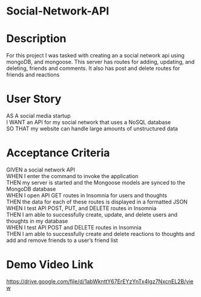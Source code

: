 # Social-Network-API

# Description

For this project I was tasked with creating an a social network api using mongoDB, and mongoose. This server has routes for adding, updating, and deleting, friends and comments. It also has post and delete routes for friends and reactions

# User Story

AS A social media startup  
I WANT an API for my social network that uses a NoSQL database  
SO THAT my website can handle large amounts of unstructured data

# Acceptance Criteria

GIVEN a social network API  
WHEN I enter the command to invoke the application  
THEN my server is started and the Mongoose models are synced to the MongoDB database  
WHEN I open API GET routes in Insomnia for users and thoughts  
THEN the data for each of these routes is displayed in a formatted JSON  
WHEN I test API POST, PUT, and DELETE routes in Insomnia  
THEN I am able to successfully create, update, and delete users and thoughts in my database  
WHEN I test API POST and DELETE routes in Insomnia  
THEN I am able to successfully create and delete reactions to thoughts and add and remove friends to a user’s friend list

# Demo Video Link
https://drive.google.com/file/d/1abWknttY67ErEYzYnTx4Igz7NxcnEL2B/view
